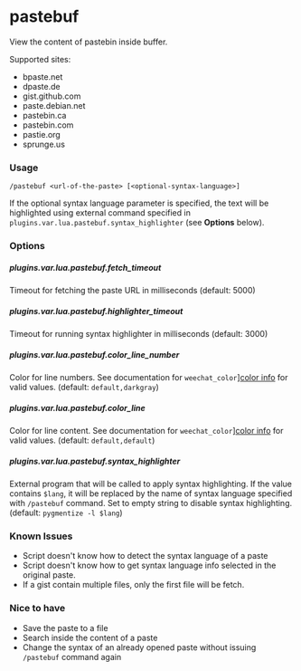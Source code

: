 # pastebuf

View the content of pastebin inside buffer.

Supported sites:

- bpaste.net
- dpaste.de
- gist.github.com
- paste.debian.net
- pastebin.ca
- pastebin.com
- pastie.org
- sprunge.us

### Usage

    /pastebuf <url-of-the-paste> [<optional-syntax-language>]

If the optional syntax language parameter is specified, the text will be
highlighted using external command specified in
`plugins.var.lua.pastebuf.syntax_highlighter` (see **Options** below).


### Options

##### plugins.var.lua.pastebuf.fetch_timeout

Timeout for fetching the paste URL in milliseconds (default: 5000)

##### plugins.var.lua.pastebuf.highlighter_timeout

Timeout for running syntax highlighter in milliseconds (default: 3000)

##### plugins.var.lua.pastebuf.color_line_number

Color for line numbers. See documentation for `weechat_color`][color info] for
valid values. (default: `default,darkgray`)

##### plugins.var.lua.pastebuf.color_line

Color for line content. See documentation for `weechat_color`][color info] for
valid values. (default: `default,default`)

##### plugins.var.lua.pastebuf.syntax_highlighter

External program that will be called to apply syntax highlighting. If the value
contains `$lang`, it will be replaced by the name of syntax language specified
with `/pastebuf` command. Set to empty string to disable syntax highlighting.
(default: `pygmentize -l $lang`)

[color info]:
http://weechat.org/files/doc/devel/weechat_plugin_api.en.html#_weechat_color


### Known Issues

- Script doesn't know how to detect the syntax language of a paste
- Script doesn't know how to get syntax language info selected in the original
  paste.
- If a gist contain multiple files, only the first file will be fetch.

### Nice to have

- Save the paste to a file
- Search inside the content of a paste
- Change the syntax of an already opened paste without issuing `/pastebuf`
  command again
